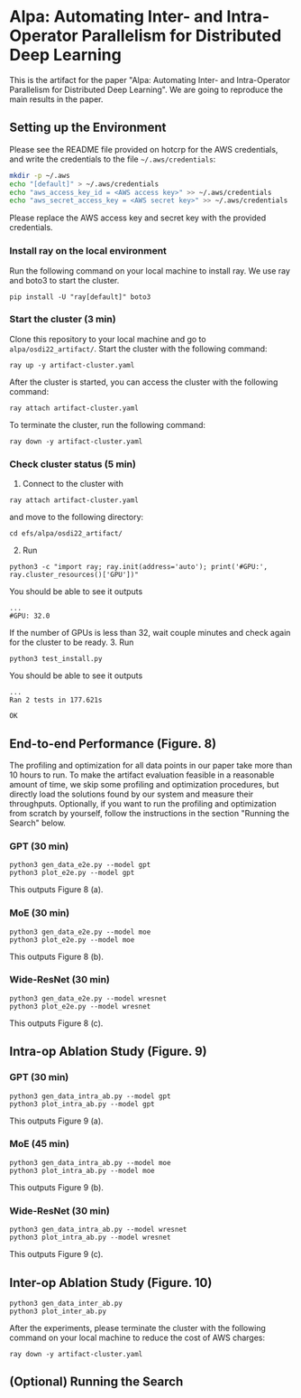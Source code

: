 # Alpa: Automating Inter- and Intra-Operator Parallelism for Distributed Deep Learning
This is the artifact for the paper "Alpa: Automating Inter- and Intra-Operator Parallelism for Distributed Deep Learning".
We are going to reproduce the main results in the paper.

## Setting up the Environment

Please see the README file provided on hotcrp for the AWS credentials, and write the credentials to the file `~/.aws/credentials`:
``` bash
mkdir -p ~/.aws
echo "[default]" > ~/.aws/credentials
echo "aws_access_key_id = <AWS access key>" >> ~/.aws/credentials
echo "aws_secret_access_key = <AWS secret key>" >> ~/.aws/credentials
```
Please replace the AWS access key and secret key with the provided credentials.

### Install ray on the local environment

Run the following command on your local machine to install ray. We use ray and boto3 to start the cluster.
```
pip install -U "ray[default]" boto3
```

### Start the cluster (3 min)
Clone this repository to your local machine and go to `alpa/osdi22_artifact/`. Start the cluster with the following command:

```
ray up -y artifact-cluster.yaml
```

After the cluster is started, you can access the cluster with the following command:
```
ray attach artifact-cluster.yaml
```

To terminate the cluster, run the following command:
```
ray down -y artifact-cluster.yaml
```

### Check cluster status (5 min)
1. Connect to the cluster with
  ```
  ray attach artifact-cluster.yaml
  ```
  and move to the following directory:
  ```
  cd efs/alpa/osdi22_artifact/
  ```
2. Run
  ```
  python3 -c "import ray; ray.init(address='auto'); print('#GPU:', ray.cluster_resources()['GPU'])"
  ```

  You should be able to see it outputs
  ```
  ...
  #GPU: 32.0
  ```

  If the number of GPUs is less than 32, wait couple minutes and check again for the cluster to be ready.
3. Run
  ```
  python3 test_install.py
  ```

  You should be able to see it outputs
  ```
  ...
  Ran 2 tests in 177.621s

  OK
  ```

## End-to-end Performance (Figure. 8)
The profiling and optimization for all data points in our paper take more than 10 hours to run.
To make the artifact evaluation feasible in a reasonable amount of time, we skip some profiling and
optimization procedures, but directly load the solutions found by our system and measure their throughputs.
Optionally, if you want to run the profiling and optimization from scratch by yourself, follow the
instructions in the section "Running the Search" below.

### GPT (30 min)
```
python3 gen_data_e2e.py --model gpt
python3 plot_e2e.py --model gpt
```
This outputs Figure 8 (a).

### MoE (30 min)
```
python3 gen_data_e2e.py --model moe
python3 plot_e2e.py --model moe
```
This outputs Figure 8 (b).

### Wide-ResNet (30 min)
```
python3 gen_data_e2e.py --model wresnet
python3 plot_e2e.py --model wresnet
```
This outputs Figure 8 (c).

## Intra-op Ablation Study (Figure. 9)

### GPT  (30 min)
```
python3 gen_data_intra_ab.py --model gpt
python3 plot_intra_ab.py --model gpt
```
This outputs Figure 9 (a).

### MoE (45 min)
```
python3 gen_data_intra_ab.py --model moe
python3 plot_intra_ab.py --model moe
```
This outputs Figure 9 (b).

### Wide-ResNet (30 min)
```
python3 gen_data_intra_ab.py --model wresnet
python3 plot_intra_ab.py --model wresnet
```
This outputs Figure 9 (c).

## Inter-op Ablation Study (Figure. 10)

```
python3 gen_data_inter_ab.py
python3 plot_inter_ab.py
```

After the experiments, please terminate the cluster with the following command on your local machine to reduce the cost of AWS charges:
```
ray down -y artifact-cluster.yaml
```

## (Optional) Running the Search
